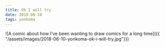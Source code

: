 ```yaml
---
title: Ok I will try
date: 2018-06-10
tags: yonkoma
---
```


![A comic about how I’ve been wanting to draw comics for a long time]({{ "/assets/images/2018-06-10-yonkoma-ok-i-will-try.jpg"}})